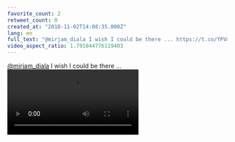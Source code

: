 ```yaml
---
favorite_count: 2
retweet_count: 0
created_at: "2018-11-02T14:08:35.000Z"
lang: en
full_text: "@mirjam_diala I wish I could be there ... https://t.co/YPVm5tJCN6"
video_aspect_ratio: 1.791044776119403
---
```


[@mirjam_diala](https://twitter.com/mirjam_diala) I wish I could be there ...
![Embedded Video](https://twitter-media-coderbyheart.s3.eu-north-1.amazonaws.com/1058360224413900801-DrANAAJWwAEv5-D.mp4)
